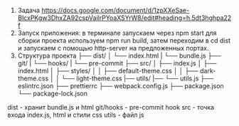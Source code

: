 
1) Задача https://docs.google.com/document/d/1zpXXeSae-BlcxPKgw3DhxZA92cspVailrPYoaXSYrW8/edit#heading=h.5dt3hghpa22f
2) Запуск приложения: в терминале запускаем через npm start для сборки проекта используем npm run build, затем переходим в cd dist и запускаем с помощью http-server на предложенных портах.
3) Структура проекта
├── dist/
│   └── index.html
|   └── bundle.js
├── git/
|   └── hooks/
|       └── pre-commit
├── src/
│   ├── index.js
│   ├── index.html
│   ├── styles/
│   │   ├── default-theme.css
│   │   ├── dark-theme.css
│   │   └── light-theme.css
|── utils/
|── └── utils.js
├── eslintrc.json
├── prettierrc
├── webpack.config.js
├── package.json
└── package-lock.json

dist - хранит bundle.js и html
git/hooks - pre-commit hook
src - точка входа  index.js, html и стили css
utils - файл js
